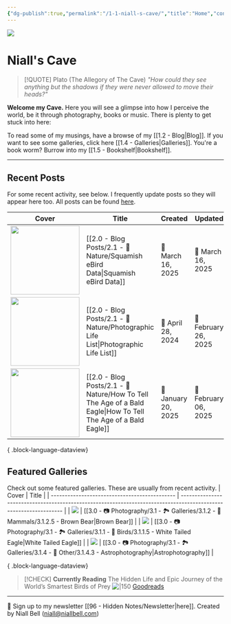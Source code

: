 ```yaml
---
{"dg-publish":true,"permalink":"/1-1-niall-s-cave/","title":"Home","contentClasses":"cards cards-cols-3 cards-cover cards-cover-no-border cards-title-hide-icons","tags":["gardenEntry"],"noteIcon":null,"created":"2024-04-07T13:59:11.083-07:00","updated":"2025-02-22T17:05:55.877-08:00"}
---
```


![](https://i.imgur.com/RrXzXbX.jpeg)
# Niall's Cave

> [!QUOTE] Plato (The Allegory of The Cave)
> *"How could they see anything but the shadows if they were never allowed to move their heads?"*

**Welcome my Cave.** Here you will see a glimpse into how I perceive the world, be it through photography, books or music. There is plenty to get stuck into here:

To read some of my musings, have a browse of my [[1.2 - Blog\|Blog]].
If you want to see some galleries, click here [[1.4 - Galleries\|Galleries]].
You're a book worm? Burrow into my [[1.5 - Bookshelf\|Bookshelf]].

---

## Recent Posts

For some recent activity, see below. I frequently update posts so they will appear here too. All posts can be found [here](https://niallbell.com/blog).

| Cover                                                               | Title                                                                                                           | Created             | Updated              | Type         | Tags                                                 |
| ------------------------------------------------------------------- | --------------------------------------------------------------------------------------------------------------- | ------------------- | -------------------- | ------------ | ---------------------------------------------------- |
| <img src='https://i.imgur.com/6wj3V55.jpeg' style='height:160px;'/> | [[2.0 - Blog Posts/2.1 - 🌱Nature/Squamish eBird Data\|Squamish eBird Data]]                                 | 📅 March 16, 2025   | 🔄 March 16, 2025    | 💭 Blog Post | #ebird #birds #nature #data #Birds                   |
| <img src='https://i.imgur.com/urbFltC.jpeg' style='height:160px;'/> | [[2.0 - Blog Posts/2.1 - 🌱Nature/Photographic Life List\|Photographic Life List]]                           | 📅 April 28, 2024   | 🔄 February 26, 2025 | 💭 Blog Post | #photography #nature #lifelist #wildlife #birding    |
| <img src='https://i.imgur.com/FEpNXc5.jpeg' style='height:160px;'/> | [[2.0 - Blog Posts/2.1 - 🌱Nature/How To Tell The Age of a Bald Eagle\|How To Tell The Age of a Bald Eagle]] | 📅 January 20, 2025 | 🔄 February 06, 2025 | 💭 Blog Post | #eagle #ageguide #photography #birding #Eagle #photo |

{ .block-language-dataview}

## Featured Galleries

Check out some featured galleries. These are usually from recent activity.
| Cover                                         | Title                                                                                                             |
| --------------------------------------------- | ----------------------------------------------------------------------------------------------------------------- |
| <img src='https://i.imgur.com/Tip0k1n.jpg'/>  | [[3.0 - 📷 Photography/3.1 - 🏞️ Galleries/3.1.2 - 🐯 Mammals/3.1.2.5 - Brown Bear\|Brown Bear]]               |
| <img src='https://i.imgur.com/1COPsvs.png'/>  | [[3.0 - 📷 Photography/3.1 - 🏞️ Galleries/3.1.1 - 🦅 Birds/3.1.1.5 - White Tailed Eagle\|White Tailed Eagle]] |
| <img src='https://i.imgur.com/Jzcv1Jl.jpeg'/> | [[3.0 - 📷 Photography/3.1 - 🏞️ Galleries/3.1.4 - 🚀 Other/3.1.4.3 - Astrophotography\|Astrophotography]]     |

{ .block-language-dataview}


>[!CHECK] **Currently Reading**
>The Hidden Life and Epic Journey of the World’s Smartest Birds of Prey
>![|150](https://images-na.ssl-images-amazon.com/images/S/compressed.photo.goodreads.com/books/1596429654i/54390345.jpg)
>[Goodreads](https://www.goodreads.com/book/show/54390345-a-most-remarkable-creature)


---
📧 Sign up to my newsletter [[96 - Hidden Notes/Newsletter\|here]].
Created by Niall Bell (niall@niallbell.com)

